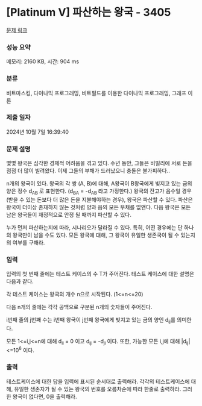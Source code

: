 # [Platinum V] 파산하는 왕국 - 3405 

[문제 링크](https://www.acmicpc.net/problem/3405) 

### 성능 요약

메모리: 2160 KB, 시간: 904 ms

### 분류

비트마스킹, 다이나믹 프로그래밍, 비트필드를 이용한 다이나믹 프로그래밍, 그래프 이론

### 제출 일자

2024년 10월 7일 16:39:40

### 문제 설명

<p>몇몇 왕국은 심각한 경제적 어려움을 겪고 있다. 수년 동안, 그들은 비밀리에 서로 돈을 점점 더 많이 빌려왔다. 이제 그들의 부채가 드러났으니 충돌은 불가피하다..</p>

<p>n개의 왕국이 있다. 왕국의 각 쌍 (A, B)에 대해, A왕국이 B왕국에게 빚지고 있는 금의 양은 정수 d<sub>AB </sub>로 표현한다. (d<sub>BA</sub> = -d<sub>AB </sub>라고 가정한다.) 왕국의 잔고가 음수일 경우(받을 수 있는 돈보다 더 많은 돈을 지불해야하는 경우), 왕국은 파산할 수 있다. 파산은 왕국이 더이상 존재하지 않는 것처럼 양과 음의 모든 부채를 없앤다. 다음 왕국은 모든 남은 왕국들이 재정적으로 안정 될 때까지 파산할 수 있다.</p>

<p>누가 먼저 파산하는지에 따라, 시나리오가 달라질 수 있다. 특히, 어떤 경우에는 단 하나의 왕국만이 남을 수도 있다. 모든 왕국에 대해, 그 왕국이 유일한 생존국이 될 수 있는지의 여부를 구해라.</p>

### 입력 

 <p>입력의 첫 번째 줄에는 테스트 케이스의 수 T가 주어진다. 테스트 케이스에 대한 설명은 다음과 같다.</p>

<p>각 테스트 케이스는 왕국의 개수 n으로 시작된다. (1<=n<=20) </p>

<p>다음 n개의 줄에는 각각 공백으로 구분된 n개의 숫자들이 주어진다.</p>

<p>i번째 줄의 j번째 수는 i번째 왕국이 j번째 왕국에게 빚지고 있는 금의 양인 d<sub>ij</sub>를 의미한다. </p>

<p>모든 1<=i,j<=n에 대해 d<sub>ii</sub> = 0 이고 d<sub>ij</sub> = -d<sub>ji </sub>이다. 또한, 가능한 모든 i,j에 대해 |d<sub>ij</sub>|<=10<sup>6</sup> 이다.</p>

### 출력 

 <p>테스트케이스에 대한 답을 입력에 표시된 순서대로 출력해라. 각각의 테스트케이스에 대해, 유일한 생존자가 될 수 있는 왕국의 번호를 오름차순에 따라 한줄로 출력하라. 그러한 왕국이 없다면, 0을 출력해라.</p>

